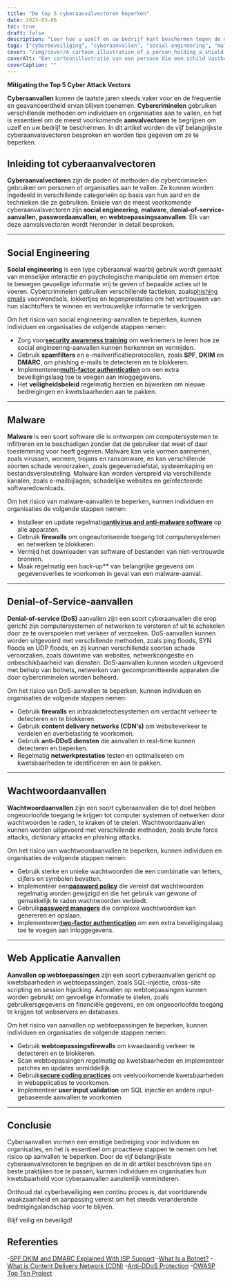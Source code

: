 ```yaml
---
title: "De top 5 cyberaanvalvectoren beperken"
date: 2023-03-06
toc: true
draft: false
description: "Leer hoe u uzelf en uw bedrijf kunt beschermen tegen de meest voorkomende cyberaanvalsvectoren, waaronder social engineering, malware, denial-of-service-aanvallen, wachtwoordaanvallen en aanvallen op webtoepassingen."
tags: ["cyberbeveiliging", "cyberaanvallen", "social engineering", "malware", "denial-of-service", "aanvallen met wachtwoorden", "aanvallen op webtoepassingen", "veiligheidsbewustzijn", "spamfilters", "multi-factor authenticatie", "antivirussoftware", "firewalls", "botnets", "CDN's", "anti-DDoS-diensten", "netwerkprestaties", "kwetsbaarheden", "bescherming", "risicobeperking", "informatiebeveiliging"]
cover: "/img/cover/A_cartoon_illustration_of_a_person_holding_a_shield.png"
coverAlt: "Een cartoonillustratie van een persoon die een schild vasthoudt en voor een computer staat met verschillende aanvalsvectoren die op hem afkomen."
coverCaption: ""
---
```


**Mitigating the Top 5 Cyber Attack Vectors**

**Cyberaanvallen** komen de laatste jaren steeds vaker voor en de frequentie en geavanceerdheid ervan blijven toenemen. **Cybercriminelen** gebruiken verschillende methoden om individuen en organisaties aan te vallen, en het is essentieel om de meest voorkomende **aanvalvectoren** te begrijpen om uzelf en uw bedrijf te beschermen. In dit artikel worden de vijf belangrijkste cyberaanvalsvectoren besproken en worden tips gegeven om ze te beperken.

## Inleiding tot cyberaanvalvectoren

**Cyberaanvalvectoren** zijn de paden of methoden die cybercriminelen gebruiken om personen of organisaties aan te vallen. Ze kunnen worden ingedeeld in verschillende categorieën op basis van hun aard en de technieken die ze gebruiken. Enkele van de meest voorkomende cyberaanvalsvectoren zijn **social engineering**, **malware**, **denial-of-service-aanvallen**, **passwordaanvallen**, en **webtoepassingsaanvallen**. Elk van deze aanvalsvectoren wordt hieronder in detail besproken.

______

## Social Engineering

**Social engineering** is een type cyberaanval waarbij gebruik wordt gemaakt van menselijke interactie en psychologische manipulatie om mensen ertoe te bewegen gevoelige informatie vrij te geven of bepaalde acties uit te voeren. Cybercriminelen gebruiken verschillende tactieken, zoals[phishing emails](https://simeononsecurity.ch/articles/how-to-identify-phishing/) voorwendsels, lokkertjes en tegenprestaties om het vertrouwen van hun slachtoffers te winnen en vertrouwelijke informatie te verkrijgen.

Om het risico van social engineering-aanvallen te beperken, kunnen individuen en organisaties de volgende stappen nemen:

- Zorg voor[**security awareness training**](https://simeononsecurity.ch/articles/how-to-build-and-manage-an-effective-cybersecurity-awareness-training-program/) om werknemers te leren hoe ze social engineering-aanvallen kunnen herkennen en vermijden.
- Gebruik **spamfilters** en e-mailverificatieprotocollen, zoals **SPF**, **DKIM** en **DMARC**, om phishing e-mails te detecteren en te blokkeren.
- Implementeren[**multi-factor authentication**](https://simeononsecurity.ch/articles/what-are-the-diferent-kinds-of-factors-in-mfa/) om een extra beveiligingslaag toe te voegen aan inloggegevens.
- Het **veiligheidsbeleid** regelmatig herzien en bijwerken om nieuwe bedreigingen en kwetsbaarheden aan te pakken.

______

## Malware

**Malware** is een soort software die is ontworpen om computersystemen te infiltreren en te beschadigen zonder dat de gebruiker dat weet of daar toestemming voor heeft gegeven. Malware kan vele vormen aannemen, zoals virussen, wormen, trojans en ransomware, en kan verschillende soorten schade veroorzaken, zoals gegevensdiefstal, systeemkaping en bestandsversleuteling. Malware kan worden verspreid via verschillende kanalen, zoals e-mailbijlagen, schadelijke websites en geïnfecteerde softwaredownloads.

Om het risico van malware-aanvallen te beperken, kunnen individuen en organisaties de volgende stappen nemen:

- Installeer en update regelmatig[**antivirus and anti-malware software**](https://simeononsecurity.ch/recommendations/anti-virus) op alle apparaten.
- Gebruik **firewalls** om ongeautoriseerde toegang tot computersystemen en netwerken te blokkeren.
- Vermijd het downloaden van software of bestanden van niet-vertrouwde bronnen.
- Maak regelmatig een back-up** van belangrijke gegevens om gegevensverlies te voorkomen in geval van een malware-aanval.

______

## Denial-of-Service-aanvallen

**Denial-of-service (DoS)** aanvallen zijn een soort cyberaanvallen die erop gericht zijn computersystemen of netwerken te verstoren of uit te schakelen door ze te overspoelen met verkeer of verzoeken. DoS-aanvallen kunnen worden uitgevoerd met verschillende methoden, zoals ping floods, SYN floods en UDP floods, en zij kunnen verschillende soorten schade veroorzaken, zoals downtime van websites, netwerkcongestie en onbeschikbaarheid van diensten. DoS-aanvallen kunnen worden uitgevoerd met behulp van botnets, netwerken van gecompromitteerde apparaten die door cybercriminelen worden beheerd.

Om het risico van DoS-aanvallen te beperken, kunnen individuen en organisaties de volgende stappen nemen:

- Gebruik **firewalls** en inbraakdetectiesystemen om verdacht verkeer te detecteren en te blokkeren.
- Gebruik **content delivery networks (CDN's)** om websiteverkeer te verdelen en overbelasting te voorkomen.
- Gebruik **anti-DDoS diensten** die aanvallen in real-time kunnen detecteren en beperken.
- Regelmatig **netwerkprestaties** testen en optimaliseren om kwetsbaarheden te identificeren en aan te pakken.

______

## Wachtwoordaanvallen

**Wachtwoordaanvallen** zijn een soort cyberaanvallen die tot doel hebben ongeoorloofde toegang te krijgen tot computer
systemen of netwerken door wachtwoorden te raden, te kraken of te stelen. Wachtwoordaanvallen kunnen worden uitgevoerd met verschillende methoden, zoals brute force attacks, dictionary attacks en phishing attacks.

Om het risico van wachtwoordaanvallen te beperken, kunnen individuen en organisaties de volgende stappen nemen:

- Gebruik sterke en unieke wachtwoorden die een combinatie van letters, cijfers en symbolen bevatten.
- Implementeer een[**password policy**](https://simeononsecurity.ch/articles/the-importance-of-password-security-and-best-practices/) die vereist dat wachtwoorden regelmatig worden gewijzigd en die het gebruik van gewone of gemakkelijk te raden wachtwoorden verbiedt.
- Gebruik[**password managers**](https://simeononsecurity.ch/articles/bitwarden-and-keepassxc-vs-the-rest/) die complexe wachtwoorden kan genereren en opslaan.
- Implementeren[**two-factor authentication**](https://simeononsecurity.ch/articles/what-are-the-diferent-kinds-of-factors-in-mfa/) om een extra beveiligingslaag toe te voegen aan inloggegevens.

______

## Web Applicatie Aanvallen

**Aanvallen op webtoepassingen** zijn een soort cyberaanvallen gericht op kwetsbaarheden in webtoepassingen, zoals SQL-injectie, cross-site scripting en session hijacking. Aanvallen op webtoepassingen kunnen worden gebruikt om gevoelige informatie te stelen, zoals gebruikersgegevens en financiële gegevens, en om ongeoorloofde toegang te krijgen tot webservers en databases.

Om het risico van aanvallen op webtoepassingen te beperken, kunnen individuen en organisaties de volgende stappen nemen:

- Gebruik **webtoepassingsfirewalls** om kwaadaardig verkeer te detecteren en te blokkeren.
- Scan webtoepassingen regelmatig op kwetsbaarheden en implementeer patches en updates onmiddellijk.
- Gebruik[**secure coding practices**](https://simeononsecurity.ch/articles/secure-coding-standards-for-c-sharp/) om veelvoorkomende kwetsbaarheden in webapplicaties te voorkomen.
- Implementeer **user input validation** om SQL injectie en andere input-gebaseerde aanvallen te voorkomen.

______

## Conclusie

Cyberaanvallen vormen een ernstige bedreiging voor individuen en organisaties, en het is essentieel om proactieve stappen te nemen om het risico op aanvallen te beperken. Door de vijf belangrijkste cyberaanvalvectoren te begrijpen en de in dit artikel beschreven tips en beste praktijken toe te passen, kunnen individuen en organisaties hun kwetsbaarheid voor cyberaanvallen aanzienlijk verminderen.

Onthoud dat cyberbeveiliging een continu proces is, dat voortdurende waakzaamheid en aanpassing vereist om het steeds veranderende bedreigingslandschap voor te blijven.

Blijf veilig en beveiligd!

## Referenties

-[SPF DKIM and DMARC Explained With ISP Support](https://netcorecloud.com/tutorials/spf-dkim-dmarc/)
-[What Is a Botnet?](https://www.paloaltonetworks.com/cyberpedia/what-is-botnet)
-[What is Content Delivery Network (CDN)](https://www.cloudflare.com/learning/cdn/what-is-a-cdn/)
-[Anti-DDoS Protection](https://www.cloudflare.com/ddos/)
-[OWASP Top Ten Project](https://owasp.org/Top10/)
